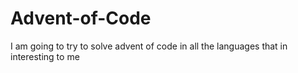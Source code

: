 # Advent-of-Code
I am going to try to solve advent of code in all the languages that in interesting to me
